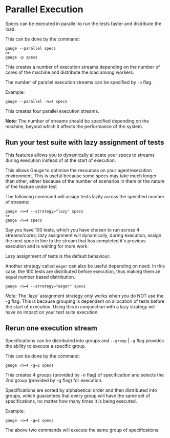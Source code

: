 # Parallel Execution
Specs can be executed in parallel to run the tests faster and distribute the load.

This can be done by the command:

````
gauge --parallel specs
or
gauge -p specs
````
This creates a number of execution streams depending on the number of cores of the machine and distribute the load among workers.

The number of parallel execution streams can be specified by `-n` flag.

Example:
````
gauge --parallel -n=4 specs
````
This creates four parallel execution streams.

**Note**:
The number of streams should be specified depending on the machine, beyond which it affects the performance of the system.

## Run your test suite with lazy assignment of tests
This features allows you to dynamically allocate your specs to streams during execution instead of at the start of execution.

This allows Gauge to optimise the resources on your agent/execution environment. This is useful because some specs may take much longer than other, either because of the number of scenarios in them or the nature of the feature under test

The following command will assign tests lazily across the specified number of streams:

````
gauge -n=4 --strategy="lazy" specs
or
gauge -n=4 specs
````
Say you have 100 tests, which you have chosen to run across 4 streams/cores; lazy assignment will dynamically, during execution, assign the next spec in line to the stream that has completed it's previous execution and is waiting for more work.

Lazy assignment of tests is the default behaviour.

Another strategy called `eager` can also be useful depending on need. In this case, the 100 tests are distributed before execution, thus making them an equal number based distribution.

````
gauge -n=4 --strategy="eager" specs
````

*Note:* The 'lazy' assignment strategy only works when you do NOT use the -g flag. This is because grouping is dependent on allocation of tests before the start of execution. Using this in conjunction with a lazy strategy will have no impact on your test suite execution.

## Rerun one execution stream
Specifications can be distributed into groups and `--group` | `-g` flag provides the ability to execute a specific group.

This can be done by the command:

````
gauge -n=4 -g=2 specs

````
This creates 4 groups (provided by -n flag) of specification and selects the 2nd group (provided by -g flag) for execution.

Specifications are sorted by alphabetical order and then distributed into groups, which guarantees that every group will have the same set of specifications, no matter how many times it is being executed.

Example:
````
gauge -n=4 -g=2 specs

````
The above two commands will execute the same group of specifications.

